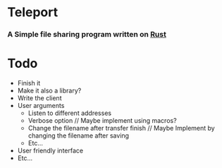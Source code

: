 # Teleport
### A Simple file sharing program written on [**Rust**](https://rust-lang.org)

# Todo
* Finish it
* Make it also a library?
* Write the client
* User arguments
  * Listen to different addresses
  * Verbose option // Maybe implement using macros?
  * Change the filename after transfer finish // Maybe Implement by changing the filename after saving
  * Etc...
* User friendly interface
* Etc...